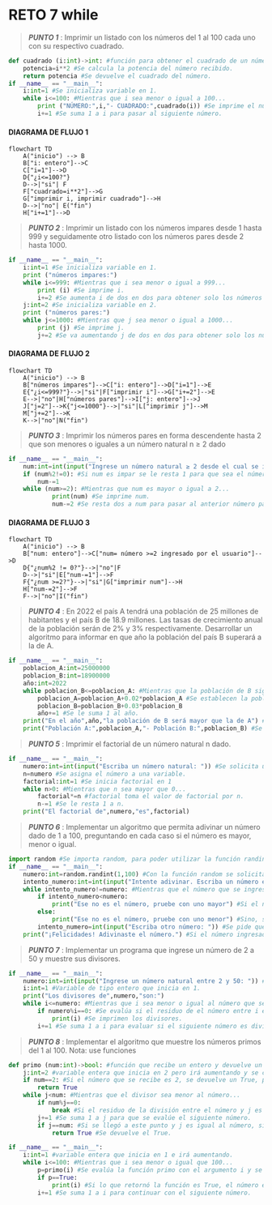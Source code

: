 # RETO 7 while
>***PUNTO 1***
>: Imprimir un listado con los números del 1 al 100 cada uno con su respectivo cuadrado.
```python
def cuadrado (i:int)->int: #función para obtener el cuadrado de un número, recibe y devuelve un entero.
    potencia=i**2 #Se calcula la potencia del número recibido.
    return potencia #Se devuelve el cuadrado del número.
if __name__ == "__main__":
    i:int=1 #Se inicializa variable en 1.
    while i<=100: #Mientras que i sea menor o igual a 100...
        print ("NÚMERO:",i,"- CUADRADO:",cuadrado(i)) #Se imprime el número y se evalúa la función 'cuadrado' con número y el resultado se imprime.
        i+=1 #Se suma 1 a i para pasar al siguiente número.
```
#### DIAGRAMA DE FLUJO 1
```mermaid
flowchart TD
    A("inicio") --> B
    B["i: entero"]-->C
    C["i=1"]-->D
    D{"¿i<=100?"}
    D-->|"si"| F
    F["cuadrado=i**2"]-->G
    G["imprimir i, imprimir cuadrado"]-->H
    D-->|"no"| E("fin")
    H["i+=1"]-->D
```
>***PUNTO 2***
>: Imprimir un listado con los números impares desde 1 hasta 999 y seguidamente otro listado con los números pares desde 2 hasta 1000.
```python
if __name__ == "__main__":
    i:int=1 #Se inicializa variable en 1.
    print ("números impares:")
    while i<=999: #Mientras que i sea menor o igual a 999...
        print (i) #Se imprime i.
        i+=2 #Se aumenta i de dos en dos para obtener solo los números impares.
    j:int=2 #Se inicializa variable en 2.
    print ("números pares:")
    while j<=1000: #Mientras que j sea menor o igual a 1000...
        print (j) #Se imprime j.
        j+=2 #Se va aumentando j de dos en dos para obtener solo los número pares.
```
#### DIAGRAMA DE FLUJO 2
```mermaid
flowchart TD
    A("inicio") --> B
    B["números impares"]-->C["i: entero"]-->D["i=1"]-->E
    E{"¿i<=999?"}-->|"si"|F["imprimir i"]-->G["i+=2"]-->E
    E-->|"no"|H["números pares"]-->I["j: entero"]-->J
    J["j=2"]-->K{"j<=1000"}-->|"si"|L["imprimir j"]-->M
    M["j+=2"]-->K
    K-->|"no"|N("fin")
```
>***PUNTO 3***
>: Imprimir los números pares en forma descendente hasta 2 que son menores o iguales a un número natural n ≥ 2 dado
```python
if __name__ == "__main__":
    num:int=int(input("Ingrese un número natural ≥ 2 desde el cual se iniciará la lista de números pares de forma descendente hasta 2: ")) #Se solicita un número 'num'.
    if (num%2!=0): #Si num es impar se le resta 1 para que sea el número par anterior a este.
        num-=1
    while (num>=2): #Mientras que num es mayor o igual a 2...
            print(num) #Se imprime num.
            num-=2 #Se resta dos a num para pasar al anterior número par.
```
#### DIAGRAMA DE FLUJO 3
```mermaid
flowchart TD
    A("inicio") --> B
    B["num: entero"]-->C["num= número >=2 ingresado por el usuario"]-->D
    D{"¿num%2 != 0?"}-->|"no"|F
    D-->|"si"|E["num-=1"]-->F
    F{"¿num >=2?"}-->|"si"|G["imprimir num"]-->H
    H["num-=2"]-->F
    F-->|"no"|I("fin")
```
>***PUNTO 4***
>: En 2022 el país A tendrá una población de 25 millones de habitantes y el país B de 18.9 millones. Las tasas de crecimiento anual de la población serán de 2% y 3% respectivamente. Desarrollar un algoritmo para informar en que año la población del país B superará a la de A.
```python
if __name__ == "__main__":
    poblacion_A:int=25000000
    poblacion_B:int=18900000
    año:int=2022
    while poblacion_B<=poblacion_A: #Mientras que la población de B siga siendo menor o igual a la de A...
        poblacion_A=poblacion_A+0.02*poblacion_A #Se establecen la poblaciones del siguiente año, con base a las tasas de crecimiento.
        poblacion_B=poblacion_B+0.03*poblacion_B
        año+=1 #Se le suma 1 al año.
    print("En el año",año,"la población de B será mayor que la de A") #Cuando la población de B sea mayor a la de A, ya no se entrará al while, se llega a este punto y se escribe el año en el que esto sucedió.
    print("Población A:",poblacion_A,"- Población B:",poblacion_B) #Se imprimen las poblaciones de A y B para comprobar que la de B si es mayor que la de A.
```
>***PUNTO 5***
>: Imprimir el factorial de un número natural n dado.
```python
if __name__ == "__main__":
    numero:int=int(input("Escriba un número natural: ")) #Se solicita un número.
    n=numero #Se asigna el número a una variable.
    factorial:int=1 #Se inicia factorial en 1
    while n>0: #Mientras que n sea mayor que 0...
        factorial*=n #factorial toma el valor de factorial por n.
        n-=1 #Se le resta 1 a n.
    print("El factorial de",numero,"es",factorial)
```
>***PUNTO 6***
>: Implementar un algoritmo que permita adivinar un número dado de 1 a 100, preguntando en cada caso si el número es mayor, menor o igual.
```python
import random #Se importa random, para poder utilizar la función randint.
if __name__ == "__main__":
    numero:int=random.randint(1,100) #Con la función random se solicita un número aleatorio entre 1 y 100 y se guarda en 'numero'.
    intento_numero:int=int(input("Intente adivinar. Escriba un número entre 1 y 100: ")) #Se solicita un número y se convierte en entero.
    while intento_numero!=numero: #Mientras que el número que se ingresa sea diferente al número aleatorio seleccionado, se pregunta lo siguiente:
        if intento_numero<numero:
            print("Ese no es el número, pruebe con uno mayor") #Si el número que se ingreso es menor a 'numero', se sugiere que se escriba uno mayor.
        else:
            print("Ese no es el número, pruebe con uno menor") #Sino, se sugiere que se escriba uno menor.
        intento_numero=int(input("Escriba otro número: ")) #Se pide que se escriba otro número y este ahora se guarda en 'intento_numero', para que ahora sea este quien se evalúe en el while.
    print("¡Felicidades! Adivinaste el número.") #Si el número ingresado no entró al while, es porque este es igual a 'numero'.
```
>***PUNTO 7***
>: Implementar un programa que ingrese un número de 2 a 50 y muestre sus divisores.
```python
if __name__ == "__main__":
    numero:int=int(input("Ingrese un número natural entre 2 y 50: ")) #Solicita un número, lo convierte a entero y lo guarda en 'numero'.
    i:int=1 #Variable de tipo entero que inicia en 1.
    print("Los divisores de",numero,"son:")
    while i<=numero: #Mientras que i sea menor o igual al número que se ingreso...
        if numero%i==0: #Se evalúa si el residuo de el número entre i es 0, si este es 0, i es un divisor de numero.
            print(i) #Se imprimen los divisores.
        i+=1 #Se suma 1 a i para evaluar si el siguiente número es divisor.
```
>***PUNTO 8***
>: Implementar el algoritmo que muestre los números primos del 1 al 100. Nota: use funciones
```python
def primo (num:int)->bool: #función que recibe un entero y devuelve un boleano.
    j:int=2 #variable entera que inicia en 2 pero irá aumentando y se comportará como divisor.
    if num==2: #Si el número que se recibe es 2, se devuelve un True, porque 2 sí es primo pero no se puede evaluar al igual que los demás.
        return True
    while j<num: #Mientras que el divisor sea menor al número...
        if num%j==0:
            break #Si el residuo de la división entre el número y j es 0, se sale del bucle, porque ya se sabe que no es primo.
        j+=1 #Se suma 1 a j para que se evalúe el siguiente número.
        if j==num: #Si se llegó a este punto y j es igual al número, significa que ya se evaluaron todos los números naturales menores que número y ninguno es su divisor, por lo cual el número es primo.
            return True #Se devuelve el True.

if __name__ == "__main__":
    i:int=1 #variable entera que inicia en 1 e irá aumentando.
    while i<=100: #Mientras que i sea menor o igual que 100...
        p=primo(i) #Se evalúa la función primo con el argumento i y se guarda en p.
        if p==True:
            print(i) #Si lo que retornó la función es True, el número es primo, así que se imprime.
        i+=1 #Se suma 1 a i para continuar con el siguiente número.
```
